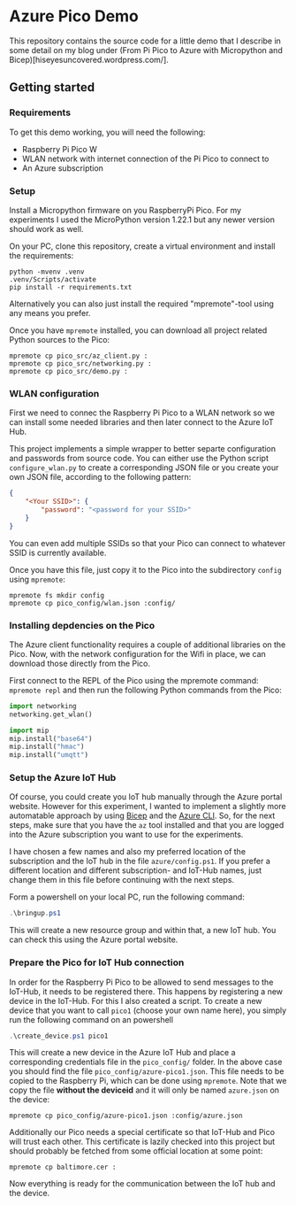 # Azure Pico Demo

This repository contains the source code for a little demo that I describe in some detail on my blog under (From Pi Pico to Azure with Micropython and Bicep)[hiseyesuncovered.wordpress.com/].

## Getting started

### Requirements

To get this demo working, you will need the following:

 - Raspberry Pi Pico W
 - WLAN network with internet connection of the Pi Pico to connect to
 - An Azure subscription

### Setup

Install a Micropython firmware on you RaspberryPi Pico. For my experiments I used the
MicroPython version 1.22.1 but any newer version should work as well.

On your PC, clone this repository, create a virtual environment and install the
requirements:

```
python -mvenv .venv
.venv/Scripts/activate
pip install -r requirements.txt
```

Alternatively you can also just install the required "mpremote"-tool using any means
you prefer.

Once you have `mpremote` installed, you can download all project related Python sources
to the Pico:

```
mpremote cp pico_src/az_client.py :
mpremote cp pico_src/networking.py :
mpremote cp pico_src/demo.py :
```

### WLAN configuration

First we need to connec the Raspberry Pi Pico to a WLAN network so we can install some
needed libraries and then later connect to the Azure IoT Hub.

This project implements a simple wrapper to better separte configuration and passwords
from source code. You can either use the Python script `configure_wlan.py` to create
a corresponding JSON file or you create your own JSON file, according to the following
pattern:

```json
{
    "<Your SSID>": {
        "password": "<password for your SSID>"
    }
}
```

You can even add multiple SSIDs so that your Pico can connect to whatever SSID is currently available.

Once you have this file, just copy it to the Pico into the subdirectory `config` using `mpremote`:

```
mpremote fs mkdir config
mpremote cp pico_config/wlan.json :config/
```

### Installing depdencies on the Pico

The Azure client functionality requires a couple of additional libraries on the Pico. Now, with the
network configuration for the Wifi in place, we can download those directly from the Pico.

First connect to the REPL of the Pico using the mpremote command: `mpremote repl` and then run the
following Python commands from the Pico:

```python
import networking
networking.get_wlan()

import mip
mip.install("base64")
mip.install("hmac")
mip.install("umqtt")
```

### Setup the Azure IoT Hub

Of course, you could create you IoT hub manually through the Azure portal website. However for this
experiment, I wanted to implement a slightly more automatable approach by using 
[Bicep](https://learn.microsoft.com/en-us/azure/azure-resource-manager/bicep/overview?tabs=bicep) and 
the [Azure CLI](https://learn.microsoft.com/en-us/cli/azure/install-azure-cli). So, for the next
steps, make sure that you have the `az` tool installed and that you are logged into the Azure
subscription you want to use for the experiments.

I have chosen a few names and also my preferred location of the subscription and the IoT hub in the
file `azure/config.ps1`. If you prefer a different location and different subscription- and IoT-Hub
names, just change them in this file before continuing with the next steps.

Form a powershell on your local PC, run the following command:

```powershell
.\bringup.ps1
```

This will create a new resource group and within that, a new IoT hub. You can check this using the
Azure portal website.

### Prepare the Pico for IoT Hub connection

In order for the Raspberry Pi Pico to be allowed to send messages to the IoT-Hub, it needs to be
registered there. This happens by registering a new device in the IoT-Hub. For this I also created
a script. To create a new device that you want to call `pico1` (choose your own name here), you
simply run the following command on an powershell

```powershell
.\create_device.ps1 pico1
```

This will create a new device in the Azure IoT Hub and place a corresponding credentials file in
the `pico_config/` folder. In the above case you should find the file `pico_config/azure-pico1.json`.
This file needs to be copied to the Raspberry Pi, which can be done using `mpremote`. Note that we
copy the file **without the deviceid** and it will only be named `azure.json` on the device:

```
mpremote cp pico_config/azure-pico1.json :config/azure.json
```

Additionally our Pico needs a special certificate so that IoT-Hub and Pico will trust each other.
This certificate is lazily checked into this project but should probably be fetched from some
official location at some point:

```
mpremote cp baltimore.cer :
```

Now everything is ready for the communication between the IoT hub and the device.